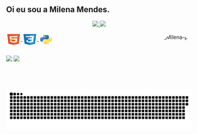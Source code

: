 ## Oi eu sou a Milena Mendes.

<div align="center">
  <a href="https://github.com/vivianefariasx">
  <img height="180em" src="https://github-readme-stats.vercel.app/api?username=miilenamendes&show_icons=true&theme=slateorange&include_all_commits=true&count_private=true"/>
  <img height="180em" src="https://github-readme-stats.vercel.app/api/top-langs/?username=miilenamendes&layout=compact&langs_count=7&theme=slateorange"/>
</div>
  
  <div style="display: inline_block"><br>
  <img align="center" alt="Milenaa-HTML" height="30" width="40" src="https://raw.githubusercontent.com/devicons/devicon/master/icons/html5/html5-original.svg">
  <img align="center" alt="Milena-CSS" height="30" width="40" src="https://raw.githubusercontent.com/devicons/devicon/master/icons/css3/css3-original.svg">
  <img align="center" alt="Milena-Python" height="30" width="40" src="https://raw.githubusercontent.com/devicons/devicon/master/icons/python/python-original.svg">
  <img align="right" alt="Milena-pic" height="150" style="border-radius:50px;" src="https://media.discordapp.net/attachments/911593887569707051/916111025072377866/Webp.net-gifmaker_1.gif">
</div>
  
  ##
  
  <div> 

  <a href = "mailto:milenamendessbarbara@gmail.com"><img src="https://img.shields.io/badge/-Gmail-%23333?style=for-the-badge&logo=gmail&logoColor=white" target="_blank"></a>
  <a href="https://www.linkedin.com/in/milena-mendes-52514a225/" target="_blank"><img src="https://img.shields.io/badge/-LinkedIn-%230077B5?style=for-the-badge&logo=linkedin&logoColor=white" target="_blank"></a> 
 
 
 ![Snake animation](https://github.com/miilenamendes/miilenamendes/blob/output/github-contribution-grid-snake.svg)
    
</div>
